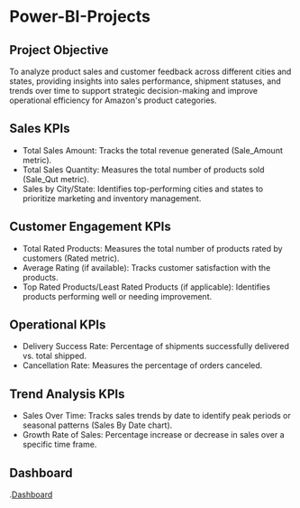 # Power-BI-Projects
## Project Objective
To analyze product sales and customer feedback across different cities and states, providing insights into sales performance, shipment statuses, and trends over time to support strategic decision-making and improve operational efficiency for Amazon's product categories.

## Sales KPIs
* Total Sales Amount: Tracks the total revenue generated (Sale_Amount metric).
* Total Sales Quantity: Measures the total number of products sold (Sale_Qut metric).
* Sales by City/State: Identifies top-performing cities and states to prioritize marketing and inventory management.
  
## Customer Engagement KPIs
* Total Rated Products: Measures the total number of products rated by customers (Rated metric).
* Average Rating (if available): Tracks customer satisfaction with the products.
* Top Rated Products/Least Rated Products (if applicable): Identifies products performing well or needing improvement.
  
## Operational KPIs
* Delivery Success Rate: Percentage of shipments successfully delivered vs. total shipped.
* Cancellation Rate: Measures the percentage of orders canceled.
  
## Trend Analysis KPIs
* Sales Over Time: Tracks sales trends by date to identify peak periods or seasonal patterns (Sales By Date chart).
* Growth Rate of Sales: Percentage increase or decrease in sales over a specific time frame.

## Dashboard 
.<a href="https://github.com/praveenksr/Power-BI-Projects/blob/main/Amazon%20Dashboard.png">Dashboard<a/>
